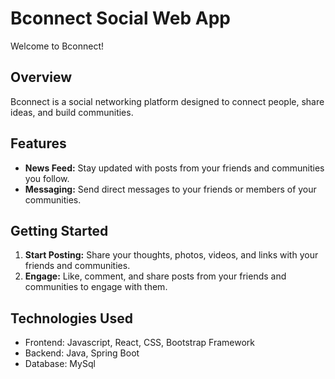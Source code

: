 # Bconnect Social Web App 

Welcome to Bconnect!

## Overview

Bconnect is a social networking platform designed to connect people, share ideas, and build communities.

## Features

- **News Feed:** Stay updated with posts from your friends and communities you follow.
- **Messaging:** Send direct messages to your friends or members of your communities.

## Getting Started

1. **Start Posting:** Share your thoughts, photos, videos, and links with your friends and communities.
2. **Engage:** Like, comment, and share posts from your friends and communities to engage with them.

## Technologies Used

- Frontend: Javascript, React, CSS, Bootstrap Framework
- Backend: Java, Spring Boot
- Database: MySql


